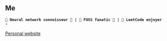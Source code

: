 ## Me

**` 🧠 Neural network connoisseur 🤖 | 🚀 FOSS fanatic 🐧 | 🔧 LeetCode enjoyer ⚡ `**

[Personal website](https://aljhn.github.io/)

<!--
---

<div align="center">
  <img src="https://github-readme-stats.vercel.app/api?username=aljhn&hide_border=true&border_radius=15&show_icons=true&theme=highcontrast">
  <img src="https://github-readme-stats.vercel.app/api/top-langs/?username=aljhn&hide=html&hide_border=true&layout=compact&langs_count=8&theme=highcontrast">
</div>
-->

